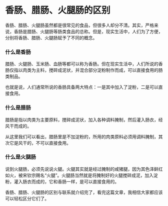 # 香肠、腊肠、火腿肠的区别

香肠、腊肠、火腿肠虽然都是很常见的食品，但很多人却分不清。其实，严格来说，香肠是腊肠、火腿肠等肠类食品的总称。但是，现实生活中，人们为了方便，分别将香肠、腊肠、火腿肠赋予了不同的概念。

### 什么是香肠

腊肠、火腿肠、玉米肠、血肠等都可以称为香肠。但在现实生活中，人们所说的香肠仅指以肉类为主料，搅碎成泥状，并混合部分淀粉制作而成，可以直接食用的肠类制品。

也就是说，人们通常所说的香肠具备两大特点：一是其中加入了淀粉，二是可以直接食用。

### 什么是腊肠

腊肠是指以肉类为主要原料，搅碎成泥状，加入各种调料腌制，然后灌入肠衣，经风干而成的。

从这里我们可以看出，腊肠里是不加淀粉的，所用的肉类原料必须用调料腌制，其次它是风干的，不可以直接食用。

### 什么是火腿肠

说到火腿肠，必须先说说火腿。火腿其实就是经过腌制的咸猪腿，因为其色泽鲜红如火，被宋钦宗赐名“火腿”。火腿肠当然就是将腌制好的火腿搅碎成泥，加入淀粉，灌入肠衣而成的，它和香肠一样，是可以直接食用的。

香肠、腊肠、火腿肠的区别与联系就介绍完了，看完这篇文章，我相信大家都应该可以轻松区分它们了。
